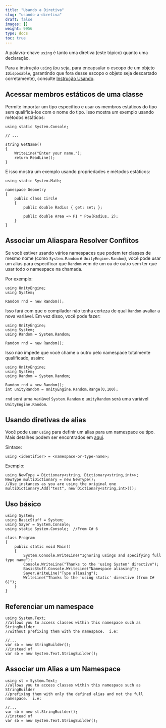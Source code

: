 ```yaml
---
title: "Usando a Diretiva"
slug: "usando-a-diretiva"
draft: false
images: []
weight: 9956
type: docs
toc: true
---
```


A palavra-chave `using` é tanto uma diretiva (este tópico) quanto uma declaração.

Para a instrução `using` (ou seja, para encapsular o escopo de um objeto `IDisposable`, garantindo que fora desse escopo o objeto seja descartado corretamente), consulte [Instrução Usando][1].


[1]: https://www.wikiod.com/pt/docs/c%23/38/using-statement

## Acessar membros estáticos de uma classe
<!-- if versão [gte 6.0] -->

Permite importar um tipo específico e usar os membros estáticos do tipo sem qualificá-los com o nome do tipo. Isso mostra um exemplo usando métodos estáticos:

    using static System.Console;

    // ...

    string GetName()
    {
        WriteLine("Enter your name.");
        return ReadLine();
    }

E isso mostra um exemplo usando propriedades e métodos estáticos:

    using static System.Math;

    namespace Geometry
    {
        public class Circle
        {
            public double Radius { get; set; };

            public double Area => PI * Pow(Radius, 2);
        }
    }

<!-- versão final if -->

## Associar um Alias ​​para Resolver Conflitos
Se você estiver usando vários namespaces que podem ter classes de mesmo nome (como `System.Random` e `UnityEngine.Random`), você pode usar um alias para especificar que `Random` vem de um ou de outro sem ter que usar todo o namespace na chamada.

Por exemplo:

    using UnityEngine;
    using System;

    Random rnd = new Random();

Isso fará com que o compilador não tenha certeza de qual `Random` avaliar a nova variável. Em vez disso, você pode fazer:

    using UnityEngine;
    using System;
    using Random = System.Random;

    Random rnd = new Random();

Isso não impede que você chame o outro pelo namespace totalmente qualificado, assim:

    using UnityEngine;
    using System;
    using Random = System.Random;

    Random rnd = new Random();
    int unityRandom = UnityEngine.Random.Range(0,100);

`rnd` será uma variável `System.Random` e `unityRandom` será uma variável `UnityEngine.Random`.

## Usando diretivas de alias
Você pode usar `using` para definir um alias para um namespace ou tipo. Mais detalhes podem ser encontrados em [aqui][1].

Sintaxe:

    using <identifier> = <namespace-or-type-name>;

Exemplo:

    using NewType = Dictionary<string, Dictionary<string,int>>;
    NewType multiDictionary = new NewType();
    //Use instances as you are using the original one
    multiDictionary.Add("test", new Dictionary<string,int>());
 


[1]: https://msdn.microsoft.com/en-us/library/aa664765(v=vs.71).aspx

## Uso básico
    using System;
    using BasicStuff = System;
    using Sayer = System.Console;
    using static System.Console;  //From C# 6
    
    class Program
    {
        public static void Main()
        {
            System.Console.WriteLine("Ignoring usings and specifying full type name");
            Console.WriteLine("Thanks to the 'using System' directive");
            BasicStuff.Console.WriteLine("Namespace aliasing");
            Sayer.WriteLine("Type aliasing");
            WriteLine("Thanks to the 'using static' directive (from C# 6)");
        }
    }



## Referenciar um namespace
    using System.Text;
    //allows you to access classes within this namespace such as StringBuilder
    //without prefixing them with the namespace.  i.e:

    //...
    var sb = new StringBuilder();
    //instead of
    var sb = new System.Text.StringBuilder();

## Associar um Alias ​​a um Namespace
    using st = System.Text;
    //allows you to access classes within this namespace such as StringBuilder
    //prefixing them with only the defined alias and not the full namespace.  i.e:

    //...
    var sb = new st.StringBuilder();
    //instead of
    var sb = new System.Text.StringBuilder();

